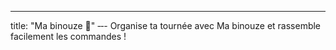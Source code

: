 ---
title: "Ma binouze 🍺"
‐‐-
Organise ta tournée avec Ma binouze et rassemble facilement les commandes !
